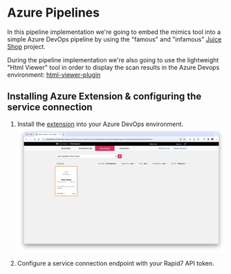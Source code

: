 # Azure Pipelines

In this pipeline implementation we're going to embed the mimics tool into a simple Azure DevOps pipeline by using the "famous" and "infamous" [Juice Shop](https://github.com/juice-shop/juice-shop) project.       
      
During the pipeline implementation we're also going to use the lightweight "Html Viewer" tool in order to display the scan results in the Azure Devops environment: [html-viewer-plugin](https://marketplace.visualstudio.com/items?itemName=JakubRumpca.azure-pipelines-html-report)

## Installing Azure Extension & configuring the service connection

1. Install the [extension](https://marketplace.visualstudio.com/items?itemName=JakubRumpca.azure-pipelines-html-report) into your Azure DevOps environment.
![](resources/azure-pipelines-html-report-example.png)     

2. Configure a service connection endpoint with your Rapid7 API token.
